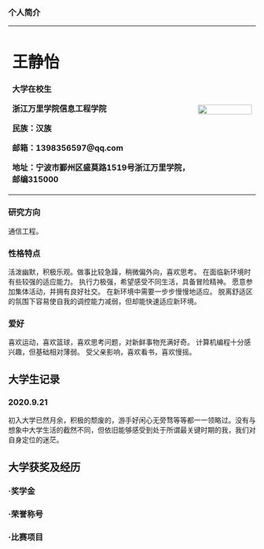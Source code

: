 ### 个人简介

<table border="0">
  <tr>
    <td width="75%">
      <h1>王静怡</h1>
      <p><b>大学在校生</b></p>
      <p><b>浙江万里学院信息工程学院</b></p>
      <p><b>民族：汉族</b></p>
      <p><b>邮箱：1398356597@qq.com</b></p>
      <p><b>地址：宁波市鄞州区盛莫路1519号浙江万里学院，邮编315000</b></p>
    </td>
    <td width="25%">
      <img src="/zhengjianzhao.jpg" width="100%">   
    </td>
  </tr>
</table>




### 研究方向
通信工程。

### 性格特点

活泼幽默，积极乐观。做事比较急躁，稍微偏外向，喜欢思考。 
在面临新环境时有些较强的适应能力。
执行力极强，希望感受不同生活，具备冒险精神。
愿意参加集体活动，并拥有良好社交。 在新环境中需要一步步慢慢地适应。
脱离舒适区的氛围下容易使自我的调控能力减弱，但却能快速适应新环境。

### 爱好
喜欢运动，喜欢篮球，喜欢思考问题，对新鲜事物充满好奇。
计算机编程十分感兴趣，但基础相对薄弱。
受父亲影响，喜欢看书，喜欢慢摇。

## 大学生记录
### 2020.9.21 
初入大学已然月余，积极的颓废的，游手好闲心无旁骛等等都一一领略过。没有与想象中大学生活的截然不同，但依旧能够感受到处于所谓最关键时期的我，我们对自身定位的迷茫。
## 大学获奖及经历
### ·奖学金
### ·荣誉称号
### ·比赛项目
